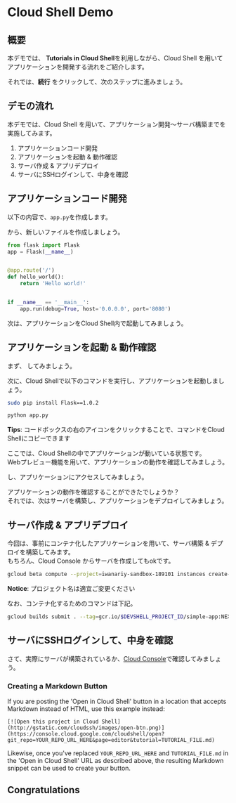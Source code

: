 # Cloud Shell Demo

## 概要
本デモでは、 **Tutorials in Cloud Shell**を利用しながら、Cloud Shell を用いてアプリケーションを開発する流れをご紹介します。

それでは、**続行** をクリックして、次のステップに進みましょう。


## デモの流れ
本デモでは、Cloud Shell を用いて、アプリケーション開発〜サーバ構築までを実施してみます。

1. アプリケーションコード開発
2. アプリケーションを起動 & 動作確認
3. サーバ作成 & アプリデプロイ
4. サーバにSSHログインして、中身を確認

## アプリケーションコード開発
以下の内容で、`app.py`を作成します。

<walkthrough-editor-spotlight spotlightId="fileMenu"
                              text="ファイルメニュー">
</walkthrough-editor-spotlight>
から、新しいファイルを作成しましょう。

```python
from flask import Flask
app = Flask(__name__)


@app.route('/')
def hello_world():
    return 'Hello world!'


if __name__ == '__main__':
    app.run(debug=True, host='0.0.0.0', port='8080')
```

次は、アプリケーションをCloud Shell内で起動してみましょう。

## アプリケーションを起動 & 動作確認
まず、
<walkthrough-spotlight-pointer spotlightId="devshell-activate-button"
                               text="Cloud Shellを起動">
</walkthrough-spotlight-pointer>
してみましょう。

次に、Cloud Shellで以下のコマンドを実行し、アプリケーションを起動しましょう。

```bash
sudo pip install Flask==1.0.2
```

```bash
python app.py
```
**Tips**: コードボックスの右のアイコンをクリックすることで、コマンドをCloud Shellにコピーできます

ここでは、Cloud Shellの中でアプリケーションが動いている状態です。  
Webプレビュー機能を用いて、アプリケーションの動作を確認してみましょう。

<walkthrough-spotlight-pointer spotlightId="devshell-web-preview-button"
                               text="Webプレビューのボタンをクリック">
</walkthrough-spotlight-pointer>
し、アプリケーションにアクセスしてみましょう。

アプリケーションの動作を確認することができたでしょうか？  
それでは、次はサーバを構築し、アプリケーションをデプロイしてみましょう。

## サーバ作成 & アプリデプロイ

今回は、事前にコンテナ化したアプリケーションを用いて、サーバ構築 & デプロイを構築してみます。  
もちろん、Cloud Console からサーバを作成してもokです。

```bash
gcloud beta compute --project=iwanariy-sandbox-189101 instances create-with-container demo --zone=asia-northeast1-b --machine-type=n1-standard-1 --subnet=default --network-tier=PREMIUM --maintenance-policy=MIGRATE --service-account=491590359618-compute@developer.gserviceaccount.com --scopes=https://www.googleapis.com/auth/devstorage.read_only,https://www.googleapis.com/auth/logging.write,https://www.googleapis.com/auth/monitoring.write,https://www.googleapis.com/auth/servicecontrol,https://www.googleapis.com/auth/service.management.readonly,https://www.googleapis.com/auth/trace.append --tags=http-server --image=cos-stable-67-10575-66-0 --image-project=cos-cloud --boot-disk-size=10GB --boot-disk-type=pd-standard --boot-disk-device-name=demo --container-image=gcr.io/iwanariy-sandbox-189101/simple-app:NEXT --container-restart-policy=always --labels=container-vm=cos-stable-67-10575-66-0
```

**Notice**: プロジェクト名は適宜ご変更ください

なお、コンテナ化するためのコマンドは下記。
```bash
gcloud builds submit . --tag=gcr.io/$DEVSHELL_PROJECT_ID/simple-app:NEXT
```

## サーバにSSHログインして、中身を確認

さて、実際にサーバが構築されているか、[Cloud Console](https://console.cloud.google.com/compute/instances)で確認してみましょう。



### Creating a Markdown Button

If you are posting the 'Open in Cloud Shell' button in a location that accepts Markdown instead of HTML, use this example instead:

    [![Open this project in Cloud Shell](http://gstatic.com/cloudssh/images/open-btn.png)](https://console.cloud.google.com/cloudshell/open?git_repo=YOUR_REPO_URL_HERE&page=editor&tutorial=TUTORIAL_FILE.md)

Likewise, once you've replaced `YOUR_REPO_URL_HERE` and `TUTORIAL_FILE.md` in the 'Open in Cloud Shell' URL as described above, the resulting Markdown snippet can be used to create your button.


## Congratulations

<walkthrough-conclusion-trophy></walkthrough-conclusion-trophy>

